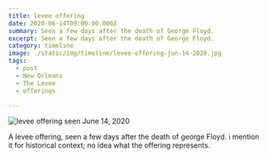 ```yaml
---
title: levee offering
date: 2020-06-14T09:00:00.000Z
summary: Seen a few days after the death of George Floyd.
excerpt: Seen a few days after the death of George Floyd.
category: timeline
image: ./static/img/timeline/levee-offering-jun-14-2020.jpg
tags:
  - post
  - New Orleans
  - The Levee
  - offerings
  
---
```


![levee offering seen June 14, 2020](/static/img/timeline/levee-offering-jun-14-2020.jpg "levee offering seen June 14, 2020")

A levee offering, seen a few days after the death of george Floyd. i mention it for historical context; no idea what the offering represents.
